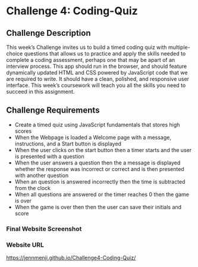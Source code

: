 # Challenge 4: Coding-Quiz

## Challenge Description

This week’s Challenge invites us to build a timed coding quiz with multiple-choice questions that allows us to practice and apply the skills needed to complete a coding assessment, perhaps one that may be apart of an interview process. This app should run in the browser, and should feature dynamically updated HTML and CSS powered by JavaScript code that we are required to write. It should have a clean, polished, and responsive user interface. This week’s coursework will teach you all the skills you need to succeed in this assignment.

## Challenge Requirements

- Create a timed quiz using JavaScript fundamentals that stores high scores
- When the Webpage is loaded a Welcome page with a message, instructions, and a Start button is displayed
- When the user clicks on the start button then a timer starts and the user is presented with a question
- When the user answers a question then the a message is displayed whether the response was incorrect or correct and is then presented with another question
- When an question is answered incorrectly then the time is subtracted from the clock
- When all questions are answered or the timer reaches 0 then the game is over
- When the game is over then then the user can save their initials and score

### Final Website Screenshot

### Website URL

https://jennmenji.github.io/Challenge4-Coding-Quiz/
